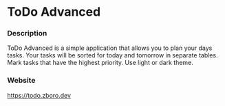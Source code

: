 # ToDo Advanced

### Description

ToDo Advanced is a simple application that allows you to plan your days tasks.
Your tasks will be sorted for today and tomorrow in separate tables.
Mark tasks that have the highest priority.
Use light or dark theme.

### Website
https://todo.zboro.dev

